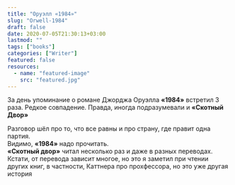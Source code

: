 ```yaml
---
title: "Оруэлл «1984»"
slug: "Orwell-1984"
draft: false
date: 2020-07-05T21:30:13+03:00  
lastmod: ""
tags: ["books"]
categories: ["Writer"]
featured: false
resources:
  - name: "featured-image"
    src: "featured.jpg"
---
```


За день упоминание о романе Джорджа Оруэлла **«1984»** встретил 3 раза. Редкое совпадение. Правда, иногда подразумевали и **«Скотный Двор»**
<!--more-->
Разговор шёл про то, что все равны и про страну, где правит одна партия.  
Видимо, **«1984»** надо прочитать.  
**«Скотный двор»** читал несколько раз и даже в разных переводах. Кстати, от перевода зависит многое, но это я заметил при чтении других книг, в частности, Каттнера про прохфессора, но это уже другая история

